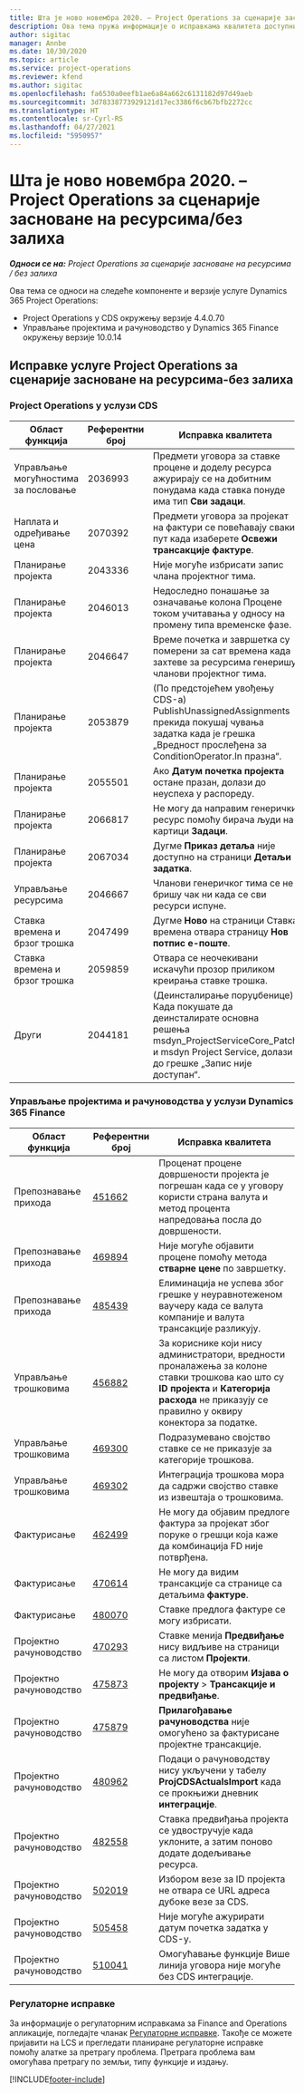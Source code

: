 ```yaml
---
title: Шта је ново новембра 2020. – Project Operations за сценарије засноване на ресурсима/без залиха
description: Ова тема пружа информације о исправкама квалитета доступним у издању услуге Project Operations за новембар 2020. за сценарије засноване на ресурсима/без залиха.
author: sigitac
manager: Annbe
ms.date: 10/30/2020
ms.topic: article
ms.service: project-operations
ms.reviewer: kfend
ms.author: sigitac
ms.openlocfilehash: fa6530a0eefb1ae6a84a662c6131182d97d49aeb
ms.sourcegitcommit: 3d78338773929121d17ec3386f6cb67bfb2272cc
ms.translationtype: HT
ms.contentlocale: sr-Cyrl-RS
ms.lasthandoff: 04/27/2021
ms.locfileid: "5950957"
---
```

# <a name="whats-new-november-2020---project-operations-for-resourcenon-stocked-based-scenarios"></a>Шта је ново новембра 2020. – Project Operations за сценарије засноване на ресурсима/без залиха

_**Односи се на:** Project Operations за сценарије засноване на ресурсима / без залиха_

Ова тема се односи на следеће компоненте и верзије услуге Dynamics 365 Project Operations:

- Project Operations у CDS окружењу верзије 4.4.0.70
- Управљање пројектима и рачуноводство у Dynamics 365 Finance окружењу верзије 10.0.14

## <a name="updates-to-project-operations-for-resource-non-stocked-based-scenarios"></a>Исправке услуге Project Operations за сценарије засноване на ресурсима-без залиха

### <a name="project-operations-on-cds"></a>Project Operations у услузи CDS

| Област функција                 | Референтни број | Исправка квалитета                                                                                                                                                                    |
|------------------------------|------------------|-----------------------------------------------------------------------------------------------------------------------------------------------------------------------------------|
| Управљање могућностима за пословање       | 2036993          | Предмети уговора за ставке процене и доделу ресурса ажурирају се на добитним понудама када ставка понуде има тип **Сви задаци**.                                                 |
| Наплата и одређивање цена          | 2070392          | Предмети уговора за пројекат на фактури се повећавају сваки пут када изаберете **Освежи трансакције фактуре**.                                                                         |
| Планирање пројекта             | 2043336          | Није могуће избрисати запис члана пројектног тима.                                                                                                                                  |
| Планирање пројекта             | 2046013          | Недоследно понашање за означавање колона Процене током учитавања у односу на промену типа временске фазе.                                                                                   |
| Планирање пројекта             | 2046647          | Време почетка и завршетка су померени за сат времена када захтеве за ресурсима генеришу чланови пројектног тима.                                                                      |
| Планирање пројекта             | 2053879          | (По предстојећем увођењу CDS-а) PublishUnassignedAssignments прекида покушај чувања задатка када је грешка „Вредност прослеђена за ConditionOperator.In празна“.                       |
| Планирање пројекта             | 2055501          | Ако **Датум почетка пројекта** остане празан, долази до неуспеха у распореду.                                                                                                      |
| Планирање пројекта             | 2066817          | Не могу да направим генерички ресурс помоћу бирача људи на картици **Задаци**.                                                                                                   |
| Планирање пројекта             | 2067034          | Дугме **Приказ детаља** није доступно на страници **Детаљи задатка**.                                                                                                       |
| Управљање ресурсима          | 2046667          | Чланови генеричког тима се не бришу чак ни када се сви ресурси испуне.                                                                                                    |
| Ставка времена и брзог трошка | 2047499          | Дугме **Ново** на страници Ставка времена отвара страницу **Нов потпис е-поште**.                                                                                               |
| Ставка времена и брзог трошка | 2059859          | Отвара се неочекивани искачући прозор приликом креирања ставке трошка.                                                                                                                         |
| Други                        | 2044181          | (Деинсталирање поруџбенице)   Када покушате да деинсталирате основна решења msdyn_ProjectServiceCore_Patch и msdyn Project Service, долази до грешке „Запис није доступан“.  |

### <a name="project-management-and-accounting-in-dynamics-365-finance"></a>Управљање пројектима и рачуноводства у услузи Dynamics 365 Finance

| Област функција        | Референтни број | Исправка квалитета                                                                                                                                                            |
|---------------------|------------------|---------------------------------------------------------------------------------------------------------------------------------------------------------------------------|
| Препознавање прихода | [451662](https://fix.lcs.dynamics.com/Issue/Details/?bugId=451662)           | Проценат процене довршености пројекта је погрешан када се у уговору користи страна валута и метод процента напредовања посла до довршености.                     |
| Препознавање прихода | [469894](https://fix.lcs.dynamics.com/Issue/Details/?bugId=469894)           | Није могуће објавити процене помоћу метода **стварне цене** по завршетку.                                                                                                    |
| Препознавање прихода | [485439](https://fix.lcs.dynamics.com/Issue/Details/?bugId=485439)           | Елиминација не успева због грешке у неуравнотеженом ваучеру када се валута компаније и валута трансакције разликују.                                              |
| Управљање трошковима  | [456882](https://fix.lcs.dynamics.com/Issue/Details/?bugId=456822)           | За кориснике који нису администратори, вредности проналажења за колоне ставки трошкова као што су **ID пројекта** и **Категорија расхода** не приказују се правилно у оквиру конектора за податке. |
| Управљање трошковима  | [469300](https://fix.lcs.dynamics.com/Issue/Details/?bugId=469300)           | Подразумевано својство ставке се не приказује за категорије трошкова.                                                                                                         |
| Управљање трошковима  | [469302](https://fix.lcs.dynamics.com/Issue/Details/?bugId=469302)           | Интеграција трошкова мора да садржи својство ставке из извештаја о трошковима.                                                                                             |
| Фактурисање           | [462499](https://fix.lcs.dynamics.com/Issue/Details/?bugId=462499)           | Не могу да објавим предлоге фактура за пројекат због поруке о грешци која каже да комбинација FD није потврђена.                                                    |
| Фактурисање           | [470614](https://fix.lcs.dynamics.com/Issue/Details/?bugId=470614)           | Не могу да видим трансакције са странице са детаљима **фактуре**.                                                                                                              |
| Фактурисање           | [480070](https://fix.lcs.dynamics.com/Issue/Details/?bugId=480070)           | Ставке предлога фактуре се могу избрисати.                                                                                                                                  |
| Пројектно рачуноводство  | [470293](https://fix.lcs.dynamics.com/Issue/Details/?bugId=470293)           | Ставке менија **Предвиђање** нису видљиве на страници са листом **Пројекти**.                                                                                                   |
| Пројектно рачуноводство  | [475873](https://fix.lcs.dynamics.com/Issue/Details/?bugId=475873)           | Не могу да отворим **Изјава о пројекту**   > **Трансакције и предвиђање**.                                                                                                       |
| Пројектно рачуноводство  | [475879](https://fix.lcs.dynamics.com/Issue/Details/?bugId=475879)           | **Прилагођавање рачуноводства** није омогућено за фактурисане пројектне трансакције.                                                                                                  |
| Пројектно рачуноводство  | [480962](https://fix.lcs.dynamics.com/Issue/Details/?bugId=480962)           | Подаци о рачуноводству нису укључени у табелу **ProjCDSActualsImport** када се прокњижи дневник **интеграције**.                                                  |
| Пројектно рачуноводство  | [482558](https://fix.lcs.dynamics.com/Issue/Details/?bugId=482558)           | Ставка предвиђања пројекта се удвостручује када уклоните, а затим поново додате додељивање ресурса.                                                                            |
| Пројектно рачуноводство  | [502019](https://fix.lcs.dynamics.com/Issue/Details/?bugId=502019)           | Избором везе за ID пројекта не отвара се URL адреса дубоке везе за CDS.                                                                                                         |
| Пројектно рачуноводство  | [505458](https://fix.lcs.dynamics.com/Issue/Details/?bugId=505458)           | Није могуће ажурирати датум почетка задатка у CDS-у.                                                                                                                           |
| Пројектно рачуноводство  | [510041](https://fix.lcs.dynamics.com/Issue/Details/?bugId=510041)           | Омогућавање функције Више линија уговора није могуће без CDS интеграције.                                                                                   |

### <a name="regulatory-updates"></a>Регулаторне исправке
За информације о регулаторним исправкама за Finance and Operations апликације, погледајте чланак [Регулаторне исправке](/dynamics365/finance/localizations/regulatory-updates). Такође се можете пријавити на LCS и прегледати планиране регулаторне исправке помоћу алатке за претрагу проблема. Претрага проблема вам омогућава претрагу по земљи, типу функције и издању.


[!INCLUDE[footer-include](../includes/footer-banner.md)]